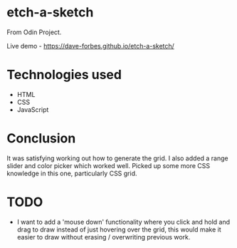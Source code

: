 # etch-a-sketch

From Odin Project.

Live demo - https://dave-forbes.github.io/etch-a-sketch/

# Technologies used 

* HTML
* CSS
* JavaScript

# Conclusion

It was satisfying working out how to generate the grid. I also added a range slider and color picker which worked well. Picked up some more CSS knowledge in this one, particularly CSS grid. 

# TODO 

* I want to add a 'mouse down' functionality where you click and hold and drag to draw instead of just hovering over the grid, this would make it easier to draw without erasing / overwriting previous work.